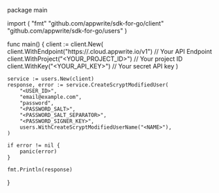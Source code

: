 package main

import (
    "fmt"
    "github.com/appwrite/sdk-for-go/client"
    "github.com/appwrite/sdk-for-go/users"
)

func main() {
    client := client.New(
        client.WithEndpoint("https://<REGION>.cloud.appwrite.io/v1") // Your API Endpoint
        client.WithProject("<YOUR_PROJECT_ID>") // Your project ID
        client.WithKey("<YOUR_API_KEY>") // Your secret API key
    )

    service := users.New(client)
    response, error := service.CreateScryptModifiedUser(
        "<USER_ID>",
        "email@example.com",
        "password",
        "<PASSWORD_SALT>",
        "<PASSWORD_SALT_SEPARATOR>",
        "<PASSWORD_SIGNER_KEY>",
        users.WithCreateScryptModifiedUserName("<NAME>"),
    )

    if error != nil {
        panic(error)
    }

    fmt.Println(response)
}
